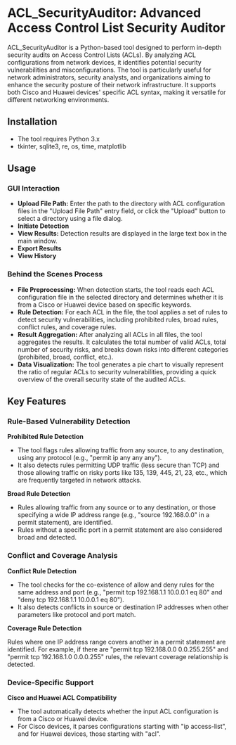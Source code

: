 # ACL_SecurityAuditor: Advanced Access Control List Security Auditor
ACL_SecurityAuditor is a Python-based tool designed to perform in-depth security audits on Access Control Lists (ACLs). By analyzing ACL configurations from network devices, it identifies potential security vulnerabilities and misconfigurations. The tool is particularly useful for network administrators, security analysts, and organizations aiming to enhance the security posture of their network infrastructure. It supports both Cisco and Huawei devices' specific ACL syntax, making it versatile for different networking environments.

## Installation
- The tool requires Python 3.x
- tkinter, sqlite3, re, os, time, matplotlib

## Usage
### GUI Interaction
- **Upload File Path:** Enter the path to the directory with ACL configuration files in the "Upload File Path" entry field, or click the "Upload" button to select a directory using a file dialog.
- **Initiate Detection**
- **View Results:** Detection results are displayed in the large text box in the main window.
- **Export Results**
- **View History**

### Behind the Scenes Process
- **File Preprocessing:** When detection starts, the tool reads each ACL configuration file in the selected directory and determines whether it is from a Cisco or Huawei device based on specific keywords.
- **Rule Detection:** For each ACL in the file, the tool applies a set of rules to detect security vulnerabilities, including prohibited rules, broad rules, conflict rules, and coverage rules.
- **Result Aggregation:** After analyzing all ACLs in all files, the tool aggregates the results. It calculates the total number of valid ACLs, total number of security risks, and breaks down risks into different categories (prohibited, broad, conflict, etc.).
- **Data Visualization:** The tool generates a pie chart to visually represent the ratio of regular ACLs to security vulnerabilities, providing a quick overview of the overall security state of the audited ACLs.

## Key Features
### Rule-Based Vulnerability Detection

**Prohibited Rule Detection**
- The tool flags rules allowing traffic from any source, to any destination, using any protocol (e.g., "permit ip any any any").
- It also detects rules permitting UDP traffic (less secure than TCP) and those allowing traffic on risky ports like 135, 139, 445, 21, 23, etc., which are frequently targeted in network attacks.

**Broad Rule Detection**
- Rules allowing traffic from any source or to any destination, or those specifying a wide IP address range (e.g., "source 192.168.0.0" in a permit statement), are identified.
- Rules without a specific port in a permit statement are also considered broad and detected.

### Conflict and Coverage Analysis

**Conflict Rule Detection**
- The tool checks for the co-existence of allow and deny rules for the same address and port (e.g., "permit tcp 192.168.1.1 10.0.0.1 eq 80" and "deny tcp 192.168.1.1 10.0.0.1 eq 80").
- It also detects conflicts in source or destination IP addresses when other parameters like protocol and port match.

**Coverage Rule Detection**

Rules where one IP address range covers another in a permit statement are identified. For example, if there are "permit tcp 192.168.0.0 0.0.255.255" and "permit tcp 192.168.1.0 0.0.0.255" rules, the relevant coverage relationship is detected.

### Device-Specific Support
**Cisco and Huawei ACL Compatibility**
- The tool automatically detects whether the input ACL configuration is from a Cisco or Huawei device.
- For Cisco devices, it parses configurations starting with "ip access-list", and for Huawei devices, those starting with "acl".
